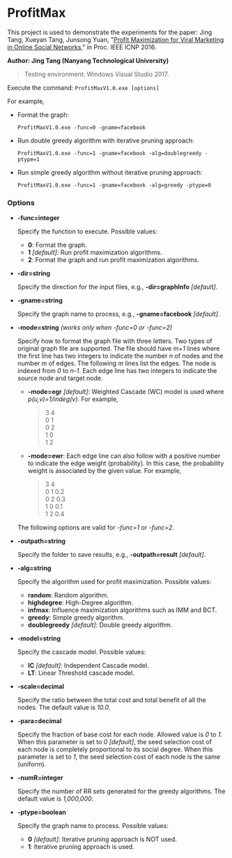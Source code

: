 # ProfitMax
This project is used to demonstrate the experiments for the paper: Jing Tang, Xueyan Tang, Junsong Yuan, "[Profit Maximization for Viral Marketing in Online Social Networks,](http://ieeexplore.ieee.org/document/7784445/)" in Proc. IEEE ICNP 2016.

**Author: Jing Tang (Nanyang Technological University)**
>Testing environment: Windows Visual Studio 2017.

Execute the command: `ProfitMaxV1.0.exe [options]`

For example,

- Format the graph: 

	`ProfitMaxV1.0.exe -func=0 -gname=facebook`

- Run double greedy algorithm with iterative pruning approach:

	`ProfitMaxV1.0.exe -func=1 -gname=facebook -alg=doublegreedy -ptype=1`

- Run simple greedy algorithm without iterative pruning approach:

	`ProfitMaxV1.0.exe -func=1 -gname=facebook -alg=greedy -ptype=0`

### Options
- **-func=integer**

	Specify the function to execute. Possible values:
	+ **0**: Format the graph.
	+ **1** *[default]*: Run profit maximization algorithms.
	+ **2**: Format the graph and run profit maximization algorithms.
	
- **-dir=string**

	Specify the direction for the input files, e.g., **-dir=graphInfo** *[default]*.
    
- **-gname=string**
	
	Specify the graph name to process, e.g., **-gname=facebook** *[default]*.
    
- **-mode=string** *(works only when -func=0 or -func=2)*
	
    Specify how to format the graph file with three letters. Two types of original graph file are supported. The file should have *m+1* lines where the first line has two integers to indicate the number *n* of nodes and the number *m* of edges. The following *m* lines list the edges. The node is indexed from *0* to *n-1*. Each edge line has two integers to indicate the source node and target node.
	+ **-mode=egr** *[default]*: Weighted Cascade (WC) model is used where *p(u,v)=1/indeg(v)*. For example,
    	> 3 4\
    	0 1\
    	0 2\
    	1 0\
    	1 2
    
   + **-mode=ewr**: Each edge line can also follow with a positive number to indicate the edge weight (probability). In this case, the probability weight is associated by the given value. For example,
    	> 3 4\
    	0 1 0.2\
    	0 2 0.3\
    	1 0 0.1\
    	1 2 0.4

	The following options are valid for *-func=1* or *-func=2*.

- **-outpath=string**
	
    Specify the folder to save results, e.g., **-outpath=result** *[default]*.
- **-alg=string**
	
    Specify the algorithm used for profit maximization. Possible values:
	+ **random**: Random algorithm.
	+ **highdegree**: High-Degree algorithm.
	+ **infmax**: Influence maximization algorithms such as IMM and BCT.
	+ **greedy**: Simple greedy algorithm.
	+ **doublegreedy** *[default]*: Double greedy algorithm.
	
- **-model=string**
	
    Specify the cascade model. Possible values:
	+ **IC** *[default]*: Independent Cascade model.
	+ **LT**: Linear Threshold cascade model.
	
- **-scale=decimal**
	
    Specify the ratio between the total cost and total benefit of all the nodes. The default value is *10.0*.
    
- **-para=decimal**
	
    Specify the fraction of base cost for each node. Allowed value is *0* to *1*. When this parameter is set to *0* *[default]*, the seed selection cost of each node is completely proportional to its social degree. When this parameter is set to *1*, the seed selection cost of each node is the same (uniform).
    
- **-numR=integer**
	
    Specify the number of RR sets generated for the greedy algorithms. The default value is *1,000,000*.
    
-  **-ptype=boolean**

	Specify the graph name to process. Possible values:
	+ **0** *[default]*: Iterative pruning approach is NOT used.
	+ **1**: Iterative pruning approach is used.
